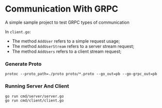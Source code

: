 # Communication With GRPC
A simple sample project to test GRPC types of communication

In `client.go`: 
- The method `AddUser` refers to a simple request usage;
- The method `AddUserStream` refers to a server stream request;
- The method `AddUsers` refers to a client stream request;

### Generate Proto
```shell
protoc --proto_path=./proto proto/*.proto --go_out=pb --go-grpc_out=pb
```
### Running Server And Client
```shell
go run cmd/server/server.go
go run cmd/client/client.go
```

